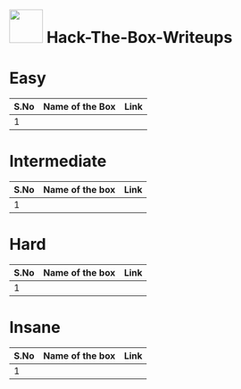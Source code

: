 # <img src="https://avatars.githubusercontent.com/u/67481186?v=4" width="60"> Hack-The-Box-Writeups


# Easy
|S.No| Name of the Box    | Link    |
|----|--------------------|---------|
|1   |                    |         |


# Intermediate
|S.No| Name of the box  | Link |
|----|------------------|------|
|1   |                  |      |


# Hard
|S.No| Name of the box  | Link |
|----|------------------|------|
|1   |                  |      |



# Insane
|S.No| Name of the box  | Link |
|----|------------------|------|
|1   |                  |      |

